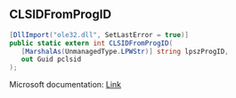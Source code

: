 ## CLSIDFromProgID

```csharp
[DllImport("ole32.dll", SetLastError = true)]
public static extern int CLSIDFromProgID(
   [MarshalAs(UnmanagedType.LPWStr)] string lpszProgID,
   out Guid pclsid
);
```

Microsoft documentation: [Link](https://docs.microsoft.com/en-us/windows/win32/api/combaseapi/nf-combaseapi-clsidfromprogid)
